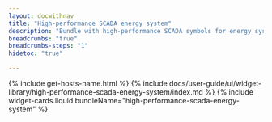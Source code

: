```yaml
---
layout: docwithnav
title: "High-performance SCADA energy system"
description: "Bundle with high-performance SCADA symbols for energy system"
breadcrumbs: "true"
breadcrumbs-steps: "1"
hidetoc: "true"

---
```

{% include get-hosts-name.html %}
{% include docs/user-guide/ui/widget-library/high-performance-scada-energy-system/index.md %}
{% include widget-cards.liquid bundleName="high-performance-scada-energy-system" %}
